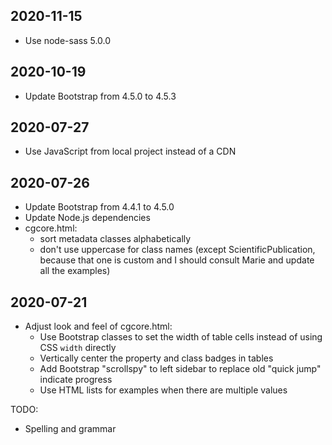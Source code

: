 ## 2020-11-15

- Use node-sass 5.0.0

## 2020-10-19

- Update Bootstrap from 4.5.0 to 4.5.3

## 2020-07-27

- Use JavaScript from local project instead of a CDN

## 2020-07-26

- Update Bootstrap from 4.4.1 to 4.5.0
- Update Node.js dependencies
- cgcore.html:
  - sort metadata classes alphabetically
  - don't use uppercase for class names (except ScientificPublication, because that one is custom and I should consult Marie and update all the examples)

## 2020-07-21

- Adjust look and feel of cgcore.html:
  - Use Bootstrap classes to set the width of table cells instead of using CSS `width` directly
  - Vertically center the property and class badges in tables
  - Add Bootstrap "scrollspy" to left sidebar to replace old "quick jump" indicate progress
  - Use HTML lists for examples when there are multiple values

TODO:

- Spelling and grammar
